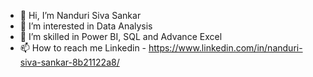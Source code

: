 - 👋 Hi, I’m Nanduri Siva Sankar
- 👀 I’m interested in Data Analysis
- 🌱 I’m skilled in Power BI, SQL and Advance Excel
- 📫 How to reach me  Linkedin - https://www.linkedin.com/in/nanduri-siva-sankar-8b21122a8/
  

<!---
Nandurisivasankar/Nandurisivasankar is a ✨ special ✨ repository because its `README.md` (this file) appears on your GitHub profile.
You can click the Preview link to take a look at your changes.
--->
